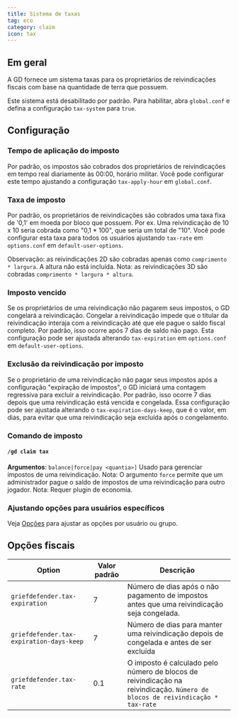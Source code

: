 ```yaml
---
title: Sistema de taxas
tag: eco
category: claim
icon: tax
---
```


## Em geral
A GD fornece um sistema taxas para os proprietários de reivindicações fiscais com base na quantidade de terra que possuem.

Este sistema está desabilitado por padrão. Para habilitar, abra `global.conf` e defina a configuração `tax-system` para `true`.

## Configuração

### Tempo de aplicação do imposto
Por padrão, os impostos são cobrados dos proprietários de reivindicações em tempo real diariamente às 00:00, horário militar.
Você pode configurar este tempo ajustando a configuração `tax-apply-hour` em `global.conf`.

### Taxa de imposto
Por padrão, os proprietários de reivindicações são cobrados uma taxa fixa de '0,1' em moeda por bloco que possuem.
Por ex. Uma reivindicação de 10 x 10 seria cobrada como "0,1 * 100", que seria um total de "10".
Você pode configurar esta taxa para todos os usuários ajustando `tax-rate` em `options.conf` em `default-user-options`.

Observação: as reivindicações 2D são cobradas apenas como `comprimento * largura`. A altura não está incluída.
Nota: as reivindicações 3D são cobradas `comprimento * largura * altura`.

### Imposto vencido
Se os proprietários de uma reivindicação não pagarem seus impostos, o GD congelará a reivindicação.
Congelar a reivindicação impede que o titular da reivindicação interaja com a reivindicação até que ele pague o saldo fiscal completo.
Por padrão, isso ocorre após 7 dias de saldo não pago.
Esta configuração pode ser ajustada alterando `tax-expiration` em `options.conf` em `default-user-options`.

### Exclusão da reivindicação por imposto
Se o proprietário de uma reivindicação não pagar seus impostos após a configuração "expiração de impostos", o GD iniciará uma contagem regressiva para excluir a reivindicação.
Por padrão, isso ocorre 7 dias depois que uma reivindicação está vencida e congelada.
Essa configuração pode ser ajustada alterando o `tax-expiration-days-keep`, que é o valor, em dias, para evitar que uma reivindicação seja excluída após o congelamento.

### Comando de imposto

#### `/gd claim tax`
**Argumentos**: `balance|force|pay <quantia>]`
Usado para gerenciar impostos de uma reivindicação.
Nota: O argumento `force` permite que um administrador pague o saldo de impostos de uma reivindicação para outro jogador.
Nota: Requer plugin de economia.


### Ajustando opções para usuários específicos

Veja [Opções](/br/wiki/basic/Options.html) para ajustar as opções por usuário ou grupo.


## Opções fiscais

Option                                           | Valor padrão | Descrição | 
-------------------------------------------------|---------------|--------------|
```griefdefender.tax-expiration``` | 7		| Número de dias após o não pagamento de impostos antes que uma reivindicação seja congelada.
```griefdefender.tax-expiration-days-keep``` | 7 		| Número de dias para manter uma reivindicação depois de congelada e antes de ser excluída
```griefdefender.tax-rate``` | 0.1 | O imposto é calculado pelo número de blocos de reivindicação na reivindicação. ```Número de blocos de reivindicação * tax-rate```
